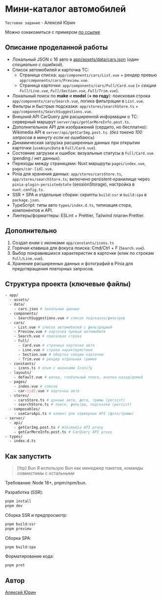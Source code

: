 # Мини‑каталог автомобилей

`Тестовое задание` - Алексей Юрин

Можно ознакомиться с примером [по ссылке](https://intex.yurin.dev)

## Описание проделанной работы

- Локальный JSON с 16 авто в [app/assets/data/cars.json](app/assets/data/cars.json)
  (_один специально с ошибкой_).
- Список автомобилей и карточка ТС:
  - Страница списка: `app/components/cars/List.vue`
    \+ рендер превью `app/components/cars/Preview.vue`.
  - Страница карточки: `app/components/cars/Full/Card.vue`
    (_+ секции `Full/Line.vue`, `Full/Section.vue`, `Full/Trim.vue`_).
- Локальный поиск по **make** и **model** (**+ по году**): поисковая строка `app/components/cars/Search.vue`, логика фильтрации в `List.vue`.
- Фильтры и быстрые подсказки: `app/stores/searchStore.ts` + `app/components/SearchSuggestions.vue`.
- Внешний API CarQuery для расширенной информации о ТС: серверный маршрут `server/api/getCarMoreInfo.post.ts`.
- Дополнительное API для изображений (сердито, но бесплатно): Wikimedia API в `server/api/getCarImg.post.ts`. (_без токена 100 запросов в минуту если не ошибаюсь_)
- Динамическая загрузка расширенных данных при открытии карточки (`useAsyncData` в `Full/Card.vue`).
- Состояния загрузки и ошибок: визуальные статусы в `Full/Card.vue` (pending / нет данных).
- Переходы между страницами: Nuxt маршруты `pages/index.vue`, `pages/car-[id].vue`.
- Pinia для хранения данных: `app/stores/carsStore.ts`, `app/stores/searchStore.ts`; включено persistent‑хранилище через `pinia-plugin-persistedstate` (sessionStorage), настройка в `nuxt.config.ts`.
- SSR + SPA и отдельные сборки: скрипты `build:ssr` и `build:spa` в `package.json`.
- TypeScript: типы авто `types/index.d.ts`, типизация стора, компонентов и API.
- Линтеры/форматтеры: ESLint + Prettier, Tailwind плагин Prettier.

## Дополнительно

1. Создал енам с иконками `app/constants/icons.ts`
2. Горячая клавиша для фокуса поиска: Cmd/Ctrl + F (`Search.vue`).
3. Выбор понравившихся характеристик в карточке (клик по строкам `Full/Line.vue`).
4. Хранение расширенных данных и фотографий в Pinia для предотвращения повторных запросов.

## Структура проекта (ключевые файлы)

```bash
- app/
  - assets/
  - data/
    - cars.json # локальные данные
  - components/
    - SearchSuggestions.vue # список подсказок/фильтров
  - cars/
    - List.vue # список автомобилей с фильтрацией
    - Preview.vue # карточка превью автомобиля
    - Search.vue # поисковая строка
    - Full/
      - Card.vue # страница карточки авто
      - Line.vue # строка характеристики
      - Section.vue # обертка секции карточки
      - Trim.vue # рендер отдельных тримов
  - constants/
    - icons.ts # enum с иконками Iconify
  - layouts/
    - default.vue # шапка, глобальный поиск, кнопка назад/домой
  - pages/
    - index.vue # список
    - car-[id].vue # карточка авто
  - stores/
    - carsStore.ts # данные авто, фото, тримы (persist)
    - searchStore.ts # поиск, фильтры, подсказки (persist)
  - composables/
    - useCarsApi.ts # клиент для серверных API (фото/тримы)
- server/
  - api/
    - getCarImg.post.ts # Wikimedia API proxy
    - getCarMoreInfo.post.ts # CarQuery API proxy
- types/
  - index.d.ts
```

## Как запустить

> [!tip] Bun
> Я использую Bun как менеджер пакетов, команды совместимы с остальными

Требования: Node 18+, pnpm/npm/bun.

Разработка (SSR):

```bash
pnpm install
pnpm dev
```

Сборка SSR и предпросмотр:

```bash
pnpm build:ssr
pnpm preview
```

Сборка SPA:

```bash
pnpm build:spa
```

Форматирование кода:

```bash
pnpm pret
```

## Автор

[Алексей Юрин](https://t.me/holyxey)
